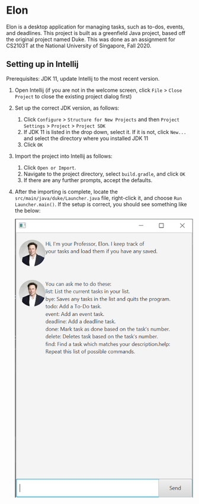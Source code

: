 # Elon
Elon is a desktop application for managing tasks, such as to-dos, events,
and deadlines. This project is built as a greenfield Java project, based off the
original project named Duke. This was done as an assignment for CS2103T at 
the National University of Singapore, Fall 2020.

## Setting up in Intellij

Prerequisites: JDK 11, update Intellij to the most recent version.

1. Open Intellij (if you are not in the welcome screen, click `File` > `Close Project`
   to close the existing project dialog first)
1. Set up the correct JDK version, as follows:
   1. Click `Configure` > `Structure for New Projects` and then `Project Settings` > `Project` > `Project SDK`
   1. If JDK 11 is listed in the drop down, select it. If it is not, click `New...` and select the directory
      where you installed JDK 11
   1. Click `OK`
1. Import the project into Intellij as follows:
   1. Click `Open or Import`.
   1. Navigate to the project directory, select `build.gradle`, and click `OK`
   1. If there are any further prompts, accept the defaults.
1. After the importing is complete, locate the `src/main/java/duke/Launcher.java` file, right-click it, and choose
   `Run Launcher.main()`. If the setup is correct, you should see something like the below:
   
   ![Image of Elon Program](docs/Ui_Intro_Screen.PNG)
